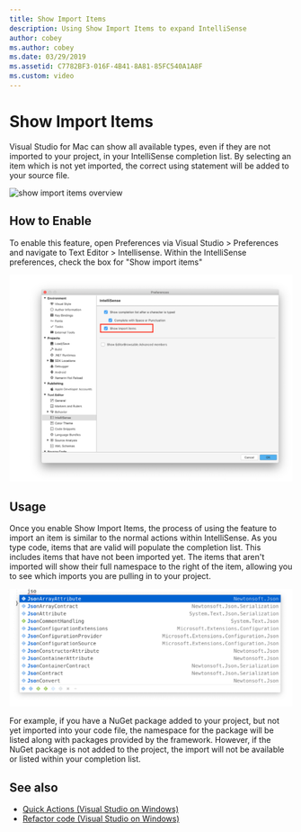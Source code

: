 ```yaml
---
title: Show Import Items
description: Using Show Import Items to expand IntelliSense
author: cobey
ms.author: cobey
ms.date: 03/29/2019
ms.assetid: C7782BF3-016F-4B41-8A81-85FC540A1A8F
ms.custom: video
---
```

# Show Import Items

Visual Studio for Mac can show all available types, even if they are not imported to your project, in your IntelliSense completion list. By selecting an item which is not yet imported, the correct using statement will be added to your source file.

![show import items overview](media/importitems-overview.gif)

## How to Enable

To enable this feature, open Preferences via Visual Studio > Preferences and navigate to Text Editor > Intellisense. Within the IntelliSense preferences, check the box for "Show import items"

![show import items option](media/show-import-items.png)

## Usage

Once you enable Show Import Items, the process of using the feature to import an item is similar to the normal actions within IntelliSense. As you type code, items that are valid will populate the completion list. This includes items that have not been imported yet. The items that aren't imported will show their full namespace to the right of the item, allowing you to see which imports you are pulling in to your project.

![show import items list](media/show-import-items-list.png)

For example, if you have a NuGet package added to your project, but not yet imported into your code file, the namespace for the package will be listed along with packages provided by the framework. However, if the NuGet package is not added to the project, the import will not be available or listed within your completion list.



## See also

- [Quick Actions (Visual Studio on Windows)](/visualstudio/ide/quick-actions)
- [Refactor code (Visual Studio on Windows)](/visualstudio/ide/refactoring-in-visual-studio)